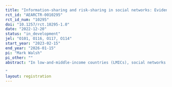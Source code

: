 ```yaml
---
title: "Information-sharing and risk-sharing in social networks: Evidence from savings technologies in Pakistan"
rct_id: "AEARCTR-0010295"
rct_id_num: "10295"
doi: "10.1257/rct.10295-1.0"
date: "2022-12-20"
status: "in_development"
jel: "O101, O116, O117, O114"
start_year: "2023-02-15"
end_year: "2026-01-15"
pi: "Mark Walsh"
pi_other: ""
abstract: "In low-and-middle-income countries (LMICs), social networks facilitate critical risk-sharing between households facing shocks that, otherwise, would result in severe deprivation. However, LMIC social networks often fail to quickly diffuse information about beneficial new technologies, possibly slowing growth and development.  In this paper, I develop a model where a household’s payoff from a new technology is jointly determined by the level of informal insurance and communication provided by the social network. When the technology is riskier than the outside option, reliance on informal insurance discourages communication about the technology. I test this model through an experiment in rural Pakistan.
"
layout: registration
---
```


